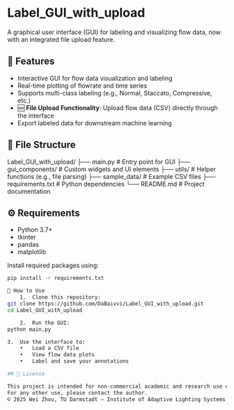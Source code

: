 # Label_GUI_with_upload

A graphical user interface (GUI) for labeling and visualizing flow data, now with an integrated file upload feature.

## 🧩 Features

- Interactive GUI for flow data visualization and labeling
- Real-time plotting of flowrate and time series
- Supports multi-class labeling (e.g., Normal, Staccato, Compressive, etc.)
- 🆕 **File Upload Functionality**: Upload flow data (CSV) directly through the interface
- Export labeled data for downstream machine learning

## 📁 File Structure

Label_GUI_with_upload/
├── main.py              # Entry point for GUI
├── gui_components/      # Custom widgets and UI elements
├── utils/               # Helper functions (e.g., file parsing)
├── sample_data/         # Example CSV files
├── requirements.txt     # Python dependencies
└── README.md            # Project documentation

## ⚙️ Requirements

- Python 3.7+
- tkinter
- pandas
- matplotlib

Install required packages using:

```bash
pip install -r requirements.txt

🚀 How to Use
	1.	Clone this repository:
git clone https://github.com/DaBaivvi/Label_GUI_with_upload.git
cd Label_GUI_with_upload

	2.	Run the GUI:
python main.py

3.	Use the interface to:
	•	Load a CSV file
	•	View flow data plots
	•	Label and save your annotations

## 📜 License

This project is intended for non-commercial academic and research use only.  
For any other use, please contact the author.  
© 2025 Wei Zhou, TU Darmstadt – Institute of Adaptive Lighting Systems and Visual Processing

